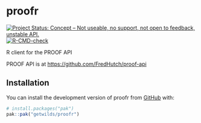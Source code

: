 <!-- README.md is generated from README.Rmd. Please edit that file -->



# proofr

<!-- badges: start -->
[![Project Status: Concept – Not useable, no support, not open to feedback, unstable API.](https://getwilds.github.io/badges/badges/concept.svg)](https://getwilds.github.io/badges/#concept)
[![R-CMD-check](https://github.com/getwilds/proofr/actions/workflows/R-CMD-check.yaml/badge.svg)](https://github.com/getwilds/proofr/actions/workflows/R-CMD-check.yaml)
<!-- badges: end -->

R client for the PROOF API

PROOF API is at <https://github.com/FredHutch/proof-api>



## Installation

You can install the development version of proofr from [GitHub](https://github.com/) with:

```r
# install.packages("pak")
pak::pak("getwilds/proofr")
```
